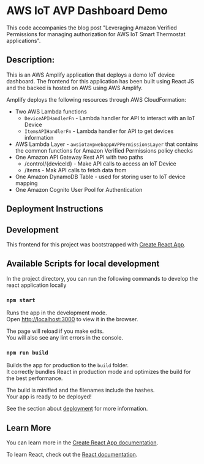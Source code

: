 # AWS IoT AVP Dashboard Demo
This code accompanies the blog post "Leveraging Amazon Verified Permissions for managing authorization for AWS IoT Smart Thermostat applications".

## Description:
This is an AWS Amplify application that deploys a demo IoT device dashboard. The frontend for this application has been
built using React JS and the backed is hosted on AWS using AWS Amplify.

Amplify deploys the following resources through AWS CloudFormation:
* Two AWS Lambda functions
  * `DeviceAPIHandlerFn` - Lambda handler for API to interact with an IoT Device
  * `ItemsAPIHandlerFn` - Lambda handler for API to get devices information
* AWS Lambda Layer - `awsiotavpwebappAVPPermissionsLayer` that contains the common functions for Amazon Verified Permissions policy checks
* One Amazon API Gateway Rest API with two paths  
  * /control/{deviceId} - Make API calls to access an IoT Device
  * /items - Mak API calls to fetch data from 
* One Amazon DynamoDB Table - used for storing user to IoT device mapping 
* One Amazon Cognito User Pool for Authentication

## Deployment Instructions


## Development
This frontend for this project was bootstrapped with [Create React App](https://github.com/facebook/create-react-app).

## Available Scripts for local development

In the project directory, you can run the following commands to develop the react application locally

### `npm start`

Runs the app in the development mode.\
Open [http://localhost:3000](http://localhost:3000) to view it in the browser.

The page will reload if you make edits.\
You will also see any lint errors in the console.

### `npm run build`

Builds the app for production to the `build` folder.\
It correctly bundles React in production mode and optimizes the build for the best performance.

The build is minified and the filenames include the hashes.\
Your app is ready to be deployed!

See the section about [deployment](https://facebook.github.io/create-react-app/docs/deployment) for more information.

## Learn More

You can learn more in the [Create React App documentation](https://facebook.github.io/create-react-app/docs/getting-started).

To learn React, check out the [React documentation](https://reactjs.org/).
